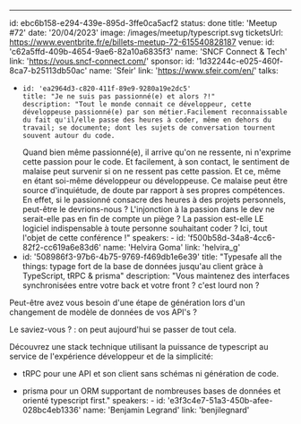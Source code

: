 ---

id: ebc6b158-e294-439e-895d-3ffe0ca5acf2
status: done
title: 'Meetup #72'
date: '20/04/2023'
image: /images/meetup/typescript.svg
ticketsUrl: https://www.eventbrite.fr/e/billets-meetup-72-615540828187
venue:
id: 'c62a5ffd-409b-4654-9ae6-82a10a6835f3'
name: 'SNCF Connect & Tech'
link: 'https://vous.sncf-connect.com/'
sponsor:
id: '1d32244c-e025-460f-8ca7-b25113db50ac'
name: 'Sfeir'
link: 'https://www.sfeir.com/en/'
talks:

-     id: 'ea2964d3-c820-411f-89e9-9280a19e2dc5'
      title: "Je ne suis pas passionné(e) et alors ?!"
      description: "Tout le monde connait ce développeur, cette développeuse passionné(e) par son métier.Facilement reconnaissable du fait qu'il/elle passe des heures à coder, même en dehors du travail; se documente; dont les sujets de conversation tournent souvent autour du code.
    Quand bien même passionné(e), il arrive qu'on ne ressente, ni n'exprime cette passion pour le code. Et facilement, à son contact, le sentiment de malaise peut survenir si on ne ressent pas cette passion. Et ce, même en étant soi-même développeur ou développeuse.
    Ce malaise peut être source d'inquiétude, de doute par rapport à ses propres compétences. En effet, si le passionné consacre des heures à des projets personnels, peut-être le devrions-nous ? L'injonction à la passion dans le dev ne serait-elle pas en fin de compte un piège ? La passion est-elle LE logiciel indispensable à toute personne souhaitant coder ?
    Ici, tout l'objet de cette conférence !"
    speakers: -
    id: 'f500b58d-34a8-4cc6-82f2-cc619a6e83d6'
    name: 'Helvira Goma'
    link: 'helvira_g'
- id: '508986f3-97b6-4b75-9769-f469db1e6e39'
  title: "Typesafe all the things: typage fort de la base de données jusqu'au client gràce à TypeScript, tRPC & prisma"
  description: "Vous maintenez des interfaces synchronisées entre votre back et votre front ? c'est lourd non ?

Peut-être avez vous besoin d'une étape de génération lors d'un changement de modèle de données de vos API's ?

Le saviez-vous ? : on peut aujourd'hui se passer de tout cela.

Découvrez une stack technique utilisant la puissance de typescript au service de l'expérience développeur et de la simplicité:

- tRPC pour une API et son client sans schémas ni génération de code.

- prisma pour un ORM supportant de nombreuses bases de données et orienté typescript first."
  speakers: -
  id: 'e3f3c4e7-51a3-450b-afee-028bc4eb1336'
  name: 'Benjamin Legrand'
  link: 'benjilegnard'

